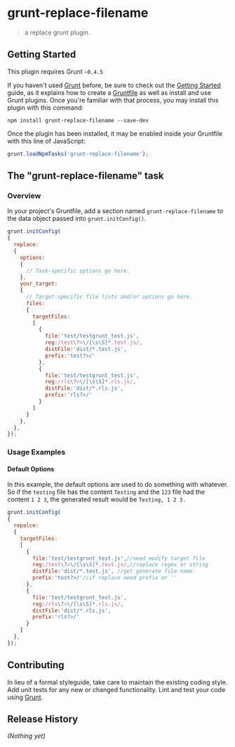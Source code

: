 # grunt-replace-filename

> a replace grunt plugin.

## Getting Started
This plugin requires Grunt `~0.4.5`

If you haven't used [Grunt](http://gruntjs.com/) before, be sure to check out the [Getting Started](http://gruntjs.com/getting-started) guide, as it explains how to create a [Gruntfile](http://gruntjs.com/sample-gruntfile) as well as install and use Grunt plugins. Once you're familiar with that process, you may install this plugin with this command:

```shell
npm install grunt-replace-filename --save-dev
```

Once the plugin has been installed, it may be enabled inside your Gruntfile with this line of JavaScript:

```js
grunt.loadNpmTasks('grunt-replace-filename');
```

## The "grunt-replace-filename" task

### Overview
In your project's Gruntfile, add a section named `grunt-replace-filename` to the data object passed into `grunt.initConfig()`.

```js
grunt.initConfig(
{
  replace: 
  {
    options: 
    {
      // Task-specific options go here.
    },
    your_target: 
    {
      // Target-specific file lists and/or options go here.
      files:
      {
        targetFiles:
        [
          {
            file:'test/testgrunt_test.js',
            reg:/test\?>\/[\s\S]*.test.js/,
            distFile:'dist/*.test.js',
            prefix:'test?>/'
          },
          {
            file:'test/testgrunt_test.js',
            reg:/rls\?>\/[\s\S]*.rls.js/,
            distFile:'dist/*.rls.js',
            prefix:'rls?>/'
          }
        ]
      }       
    },
  },
});
```

### Usage Examples

#### Default Options
In this example, the default options are used to do something with whatever. So if the `testing` file has the content `Testing` and the `123` file had the content `1 2 3`, the generated result would be `Testing, 1 2 3.`

```js
grunt.initConfig(
{
  repalce: 
  {
    targetFiles:
    [
      {
        file:'test/testgrunt_test.js',//need modify target file
        reg:/test\?>\/[\s\S]*.test.js/,//replace regex or string
        distFile:'dist/*.test.js', //get generate file name
        prefix:'test?>/'//if replace need prefix or ''
      },
      {
        file:'test/testgrunt_test.js',
        reg:/rls\?>\/[\s\S]*.rls.js/,
        distFile:'dist/*.rls.js',
        prefix:'rls?>/'
      }
    ]
  },
});
```


## Contributing
In lieu of a formal styleguide, take care to maintain the existing coding style. Add unit tests for any new or changed functionality. Lint and test your code using [Grunt](http://gruntjs.com/).

## Release History
_(Nothing yet)_
